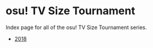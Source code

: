 # osu! TV Size Tournament

Index page for all of the osu! TV Size Tournament series.

- [2018](./2018 "osu! TV Size Tournament 2018")
